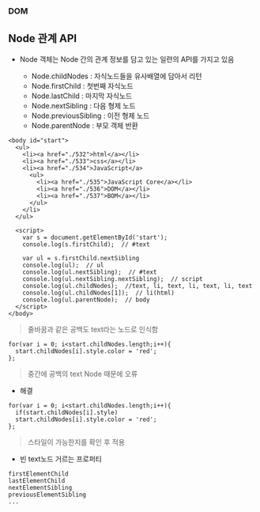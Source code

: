 ### DOM
## Node 관계 API
- Node 객체는 Node 간의 관계 정보를 담고 있는 일련의 API를 가지고 있음

  - Node.childNodes : 자식노드들을 유사배열에 담아서 리턴
  - Node.firstChild : 첫번째 자식노드
  - Node.lastChild : 마지막 자식노드
  - Node.nextSibling : 다음 형제 노드
  - Node.previousSibling : 이전 형제 노드
  - Node.parentNode : 부모 객체 반환
  
```
<body id="start">
  <ul>
    <li><a href="./532">html</a></li> 
    <li><a href="./533">css</a></li>
    <li><a href="./534">JavaScript</a>
      <ul>
        <li><a href="./535">JavaScript Core</a></li>
        <li><a href="./536">DOM</a></li>
        <li><a href="./537">BOM</a></li>
      </ul>
    </li>
  </ul>

  <script>
    var s = document.getElementById('start');
    console.log(s.firstChild);  // #text

    var ul = s.firstChild.nextSibling
    console.log(ul);  // ul
    console.log(ul.nextSibling);  // #text
    console.log(ul.nextSibling.nextSibling);  // script
    console.log(ul.childNodes);  //text, li, text, li, text, li, text
    console.log(ul.childNodes[1]);  // li(html)
    console.log(ul.parentNode);  // body
  </script>
</body>
```
> 줄바꿈과 같은 공백도 text라는 노드로 인식함
```
for(var i = 0; i<start.childNodes.length;i++){
  start.childNodes[i].style.color = 'red';
};
```
> 중간에 공백의 text Node 때문에 오류

- 해결
```
for(var i = 0; i<start.childNodes.length;i++){
  if(start.childNodes[i].style)
  start.childNodes[i].style.color = 'red';
};
```
> 스타일이 가능한지를 확인 후 적용

- 빈 text노드 거르는 프로퍼티
```
firstElementChild
lastElementChild
nextElementSibling
previousElementSibling
...
```
